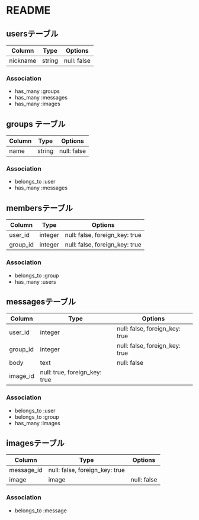 # README

## usersテーブル

|Column|Type|Options|
|------|----|-------|
|nickname|string|null: false|

### Association
- has_many :groups
- has_many :messages
- has_many :images

## groups テーブル

|Column|Type|Options|
|------|----|-------|
|name|string|null: false|

### Association
- belongs_to :user
- has_many :messages

## membersテーブル

|Column|Type|Options|
|------|----|-------|
|user_id|integer|null: false, foreign_key: true|
|group_id|integer|null: false, foreign_key: true|

### Association
- belongs_to :group
- has_many :users

## messagesテーブル

|Column|Type|Options|
|------|----|-------|
|user_id|integer|null: false, foreign_key: true|
|group_id|integer|null: false, foreign_key: true|
|body|text|null: false|
|image_id|null: true, foreign_key: true|

### Association
- belongs_to :user
- belongs_to :group
- has_many :images


## imagesテーブル

|Column|Type|Options|
|------|----|-------|
|message_id|null: false, foreign_key: true|
|image|image|null: false|


### Association
- belongs_to :message




